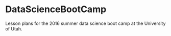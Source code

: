 # DataScienceBootCamp
Lesson plans for the 2016 summer data science boot camp at the University of Utah. 
